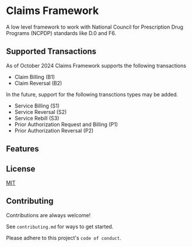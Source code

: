 # Claims Framework

A low level framework to work with National Council for Prescription Drug Programs (NCPDP) standards like D.0 and F6.

## Supported Transactions

As of October 2024 Claims Framework supports the following transactions

- Claim Billing (B1)
- Claim Reversal (B2)

In the future, support for the following transctions types may be added.

- Service Billing (S1)
- Service Reversal (S2)
- Service Rebill (S3)
- Prior Authorization Request and Billing (P1)
- Prior Authorization Reversal (P2)

## Features

## License

[MIT](https://choosealicense.com/licenses/mit/)

## Contributing

Contributions are always welcome!

See `contributing.md` for ways to get started.

Please adhere to this project's `code of conduct`.
